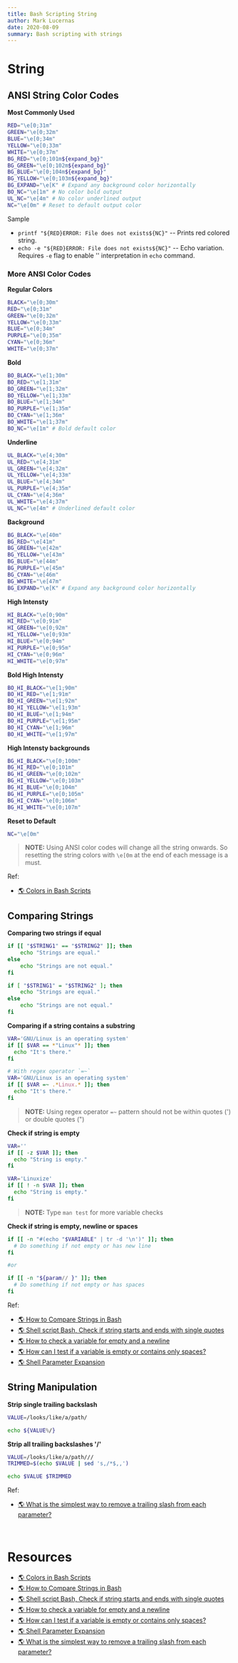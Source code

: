 ```yaml
---
title: Bash Scripting String
author: Mark Lucernas
date: 2020-08-09
summary: Bash scripting with strings
---
```



# String

## ANSI String Color Codes

**Most Commonly Used**

```sh
RED="\e[0;31m"
GREEN="\e[0;32m"
BLUE="\e[0;34m"
YELLOW="\e[0;33m"
WHITE="\e[0;37m"
BG_RED="\e[0;101m${expand_bg}"
BG_GREEN="\e[0;102m${expand_bg}"
BG_BLUE="\e[0;104m${expand_bg}"
BG_YELLOW="\e[0;103m${expand_bg}"
BG_EXPAND="\e[K" # Expand any background color horizontally
BO_NC="\e[1m" # No color bold output
UL_NC="\e[4m" # No color underlined output
NC="\e[0m" # Reset to default output color
```

Sample

  - `printf "${RED}ERROR: File does not exists${NC}"` -- Prints red colored
    string.
  - `echo -e "${RED}ERROR: File does not exists${NC}"` -- Echo variation.
    Requires `-e` flag to enable '\' interpretation in `echo` command.


### More ANSI Color Codes

**Regular Colors**

```sh
BLACK="\e[0;30m"
RED="\e[0;31m"
GREEN="\e[0;32m"
YELLOW="\e[0;33m"
BLUE="\e[0;34m"
PURPLE="\e[0;35m"
CYAN="\e[0;36m"
WHITE="\e[0;37m"
```

**Bold**

```sh
BO_BLACK="\e[1;30m"
BO_RED="\e[1;31m"
BO_GREEN="\e[1;32m"
BO_YELLOW="\e[1;33m"
BO_BLUE="\e[1;34m"
BO_PURPLE="\e[1;35m"
BO_CYAN="\e[1;36m"
BO_WHITE="\e[1;37m"
BO_NC="\e[1m" # Bold default color
```

**Underline**

```sh
UL_BLACK="\e[4;30m"
UL_RED="\e[4;31m"
UL_GREEN="\e[4;32m"
UL_YELLOW="\e[4;33m"
UL_BLUE="\e[4;34m"
UL_PURPLE="\e[4;35m"
UL_CYAN="\e[4;36m"
UL_WHITE="\e[4;37m"
UL_NC="\e[4m" # Underlined default color
```

**Background**

```sh
BG_BLACK="\e[40m"
BG_RED="\e[41m"
BG_GREEN="\e[42m"
BG_YELLOW="\e[43m"
BG_BLUE="\e[44m"
BG_PURPLE="\e[45m"
BG_CYAN="\e[46m"
BG_WHITE="\e[47m"
BG_EXPAND="\e[K" # Expand any background color horizontally
```

**High Intensty**

```sh
HI_BLACK="\e[0;90m"
HI_RED="\e[0;91m"
HI_GREEN="\e[0;92m"
HI_YELLOW="\e[0;93m"
HI_BLUE="\e[0;94m"
HI_PURPLE="\e[0;95m"
HI_CYAN="\e[0;96m"
HI_WHITE="\e[0;97m"
```

**Bold High Intensty**

```sh
BO_HI_BLACK="\e[1;90m"
BO_HI_RED="\e[1;91m"
BO_HI_GREEN="\e[1;92m"
BO_HI_YELLOW="\e[1;93m"
BO_HI_BLUE="\e[1;94m"
BO_HI_PURPLE="\e[1;95m"
BO_HI_CYAN="\e[1;96m"
BO_HI_WHITE="\e[1;97m"
```

**High Intensty backgrounds**

```sh
BG_HI_BLACK="\e[0;100m"
BG_HI_RED="\e[0;101m"
BG_HI_GREEN="\e[0;102m"
BG_HI_YELLOW="\e[0;103m"
BG_HI_BLUE="\e[0;104m"
BG_HI_PURPLE="\e[0;105m"
BG_HI_CYAN="\e[0;106m"
BG_HI_WHITE="\e[0;107m"
```

**Reset to Default**

```sh
NC="\e[0m"
```

> **NOTE:** Using ANSI color codes will change all the string onwards. So
resetting the string colors with `\e[0m` at the end of each message is a must.

Ref:

- [🌎 Colors in Bash Scripts](https://techstop.github.io/bash-script-colors/)


## Comparing Strings

**Comparing two strings if equal**

```sh
if [[ "$STRING1" == "$STRING2" ]]; then
    echo "Strings are equal."
else
    echo "Strings are not equal."
fi

if [ "$STRING1" = "$STRING2" ]; then
    echo "Strings are equal."
else
    echo "Strings are not equal."
fi
```

**Comparing if a string contains a substring**

```sh
VAR='GNU/Linux is an operating system'
if [[ $VAR == *"Linux"* ]]; then
  echo "It's there."
fi

# With regex operator `=~`
VAR='GNU/Linux is an operating system'
if [[ $VAR =~ .*Linux.* ]]; then
  echo "It's there."
fi
```

> **NOTE:** Using regex operator `=~` pattern should not be within quotes (') or
double quotes (")

**Check if string is empty**

```sh
VAR=''
if [[ -z $VAR ]]; then
  echo "String is empty."
fi

VAR='Linuxize'
if [[ ! -n $VAR ]]; then
  echo "String is empty."
fi
```

> **NOTE:** Type `man test` for more variable checks

**Check if string is empty, newline or spaces**

```sh
if [[ -n "#(echo "$VARIABLE" | tr -d '\n')" ]]; then
  # Do something if not empty or has new line
fi

#or

if [[ -n "${param// }" ]]; then
  # Do something if not empty or has spaces
fi
```

Ref:

- [🌎 How to Compare Strings in Bash](https://linuxize.com/post/how-to-compare-strings-in-bash/)
- [🌎 Shell script Bash, Check if string starts and ends with single quotes](https://stackoverflow.com/a/40322497/11850077)
- [🌎 How to check a variable for empty and a newline](https://www.unix.com/shell-programming-and-scripting/129086-how-check-variable-empty-newline.html)
- [🌎 How can I test if a variable is empty or contains only spaces?](https://unix.stackexchange.com/a/146945)
- [🌎 Shell Parameter Expansion](https://www.gnu.org/savannah-checkouts/gnu/bash/manual/bash.html#Shell-Parameter-Expansion)


## String Manipulation

**Strip single trailing backslash**

```sh
VALUE=/looks/like/a/path/

echo ${VALUE%/}
```

**Strip all trailing backslashes '/'**

```sh
VALUE=/looks/like/a/path///
TRIMMED=$(echo $VALUE | sed 's,/*$,,')

echo $VALUE $TRIMMED
```

Ref:

- [🌎 What is the simplest way to remove a trailing slash from each parameter?](https://stackoverflow.com/questions/9018723/what-is-the-simplest-way-to-remove-a-trailing-slash-from-each-parameter)


<br>

# Resources

- [🌎 Colors in Bash Scripts](https://techstop.github.io/bash-script-colors/)
- [🌎 How to Compare Strings in Bash](https://linuxize.com/post/how-to-compare-strings-in-bash/)
- [🌎 Shell script Bash, Check if string starts and ends with single quotes](https://stackoverflow.com/a/40322497/11850077)
- [🌎 How to check a variable for empty and a newline](https://www.unix.com/shell-programming-and-scripting/129086-how-check-variable-empty-newline.html)
- [🌎 How can I test if a variable is empty or contains only spaces?](https://unix.stackexchange.com/a/146945)
- [🌎 Shell Parameter Expansion](https://www.gnu.org/savannah-checkouts/gnu/bash/manual/bash.html#Shell-Parameter-Expansion)
- [🌎 What is the simplest way to remove a trailing slash from each parameter?](https://stackoverflow.com/questions/9018723/what-is-the-simplest-way-to-remove-a-trailing-slash-from-each-parameter)

